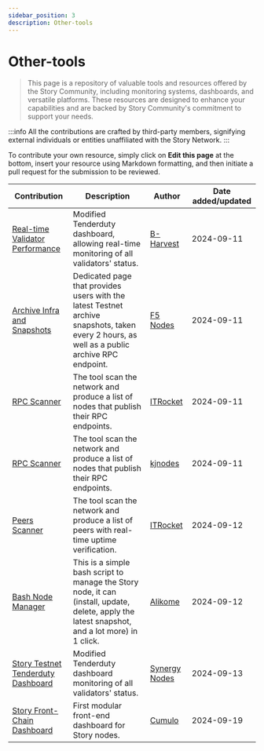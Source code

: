 ```yaml
---
sidebar_position: 3
description: Other-tools
---
```


# Other-tools

> This page is a repository of valuable tools and resources offered by the Story Community, including monitoring systems, dashboards, and versatile platforms. These resources are designed to enhance your capabilities and are backed by Story Community's commitment to support your needs.

:::info
All the contributions are crafted by third-party members, signifying external individuals or entities unaffiliated with the Story Network.
:::

To contribute your own resource, simply click on **Edit this page** at the bottom, insert your resource using Markdown formatting, and then initiate a pull request for the submission to be reviewed.

| Contribution | Description | Author | Date added/updated |
| --- | --- | --- | --- |
| [Real-time Validator Performance](https://tenderdutory.bharvest.io) | Modified Tenderduty dashboard, allowing real-time monitoring of all validators' status. | [B-Harvest](https://github.com/b-harvest) | 2024-09-11 |
| [Archive Infra and Snapshots](https://f5nodes.com) | Dedicated page that provides users with the latest Testnet archive snapshots, taken every 2 hours, as well as a public archive RPC endpoint. | [F5 Nodes](https://story.f5nodes.com) | 2024-09-11 |
| [RPC Scanner](https://itrocket.net/services/testnet/story/public-rpc) | The tool scan the network and produce a list of nodes that publish their RPC endpoints. | [ITRocket](https://github.com/itrocket-am) | 2024-09-11 |
| [RPC Scanner](https://services.kjnodes.com/testnet/story/public-rpc) | The tool scan the network and produce a list of nodes that publish their RPC endpoints. | [kjnodes](https://github.com/kj89) | 2024-09-11 |
| [Peers Scanner](https://itrocket.net/services/testnet/story/#peers-scanner) | The tool scan the network and produce a list of peers with real-time uptime verification. | [ITRocket](https://github.com/itrocket-am) | 2024-09-12 |
| [Bash Node Manager](https://github.com/alikome/Story-protocol-node-tools) | This is a simple bash script to manage the Story node, it can (install, update, delete, apply the latest snapshot, and a lot more) in 1 click. | [Alikome](https://github.com/alikome/) | 2024-09-12 |
| [Story Testnet Tenderduty Dashboard](https://story-testnet-tenderduty.synergynodes.com) | Modified Tenderduty dashboard monitoring of all validators' status. | [Synergy Nodes](https://github.com/SynergyNodes) | 2024-09-13 |
| [Story Front-Chain Dashboard](https://story.frontchain.cumulo.pro/) | First modular front-end dashboard for Story nodes. | [Cumulo]([https://github.com/SynergyNodes](https://cumulo.pro/)) | 2024-09-19 |

